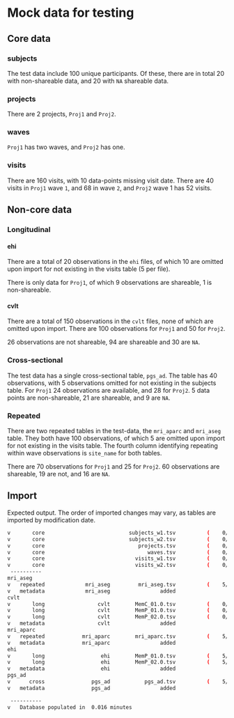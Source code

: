 # Mock data for testing

## Core data
### subjects
The test data include 100 unique participants.
Of these, there are in total 20 with non-shareable data, and 20 with `NA` shareable data.

### projects
There are 2 projects, `Proj1` and `Proj2`.

### waves
`Proj1` has two waves, and `Proj2` has one.

### visits
There are 160 visits, with 10 data-points missing visit date.
There are 40 visits in `Proj1` wave `1`, and 68 in wave `2`, and `Proj2` wave 1 has 52 visits.

## Non-core data
### Longitudinal

#### ehi
There are a total of 20 observations in the `ehi` files, of which 10 are omitted upon import for not existing in the visits table (5 per file).

There is only data for `Proj1`, of which 9 observations are shareable, 1 is non-shareable.

#### cvlt
There are a total of 150 observations in the `cvlt` files, none of which are omitted upon import.
There are 100 observations for `Proj1` and 50 for `Proj2`.

26 observations are not shareable, 94 are shareable and 30 are `NA`.


### Cross-sectional
The test data has a single cross-sectional table, `pgs_ad`.
The table has 40 observations, with 5 observations omitted for not existing in the subjects table.
For `Proj1` 24 observations are available, and 28 for `Proj2`.
5 data points are non-shareable, 21 are shareable, and 9 are `NA`.


### Repeated
There are two repeated tables in the test-data, the `mri_aparc` and `mri_aseg` table. 
They both have 100 observations, of which 5 are omitted upon import for not existing in the visits table. 
The fourth column identifying repeating within wave observations is `site_name` for both tables.

There are 70 observations for `Proj1` and 25 for `Proj2`.
60 observations are shareable, 19 are not, and 16 are `NA`.


## Import

Expected output. The order of imported changes may vary, as tables are imported by modification date.

```sh
v       core                           subjects_w1.tsv          (    0/   50 omitted)
v       core                           subjects_w2.tsv          (    0/   50 omitted)
v       core                              projects.tsv          (    0/    2 omitted)
v       core                                 waves.tsv          (    0/    3 omitted)
v       core                             visits_w1.tsv          (    0/   92 omitted)
v       core                             visits_w2.tsv          (    0/   68 omitted)
 ----------
mri_aseg 
v   repeated             mri_aseg         mri_aseg.tsv          (    5/  100 omitted)
v   metadata             mri_aseg                added                               
cvlt 
v       long                 cvlt        MemC_01.0.tsv          (    0/   50 omitted)
v       long                 cvlt        MemP_01.0.tsv          (    0/   50 omitted)
v       long                 cvlt        MemP_02.0.tsv          (    0/   50 omitted)
v   metadata                 cvlt                added                               
mri_aparc 
v   repeated            mri_aparc        mri_aparc.tsv          (    5/  100 omitted)
v   metadata            mri_aparc                added                               
ehi 
v       long                  ehi        MemP_01.0.tsv          (    5/   10 omitted)
v       long                  ehi        MemP_02.0.tsv          (    5/   10 omitted)
v   metadata                  ehi                added                               
pgs_ad 
v      cross               pgs_ad           pgs_ad.tsv          (    5/   40 omitted)
v   metadata               pgs_ad                added                               

 ---------- 
v   Database populated in  0.016 minutes         
```

